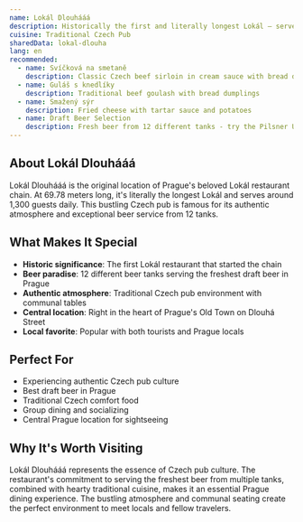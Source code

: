 ```yaml
---
name: Lokál Dlouhááá
description: Historically the first and literally longest Lokál – serves traditional Czech pub fare from 12 beer tanks
cuisine: Traditional Czech Pub
sharedData: lokal-dlouha
lang: en
recommended:
  - name: Svíčková na smetaně
    description: Classic Czech beef sirloin in cream sauce with bread dumplings
  - name: Guláš s knedlíky
    description: Traditional beef goulash with bread dumplings
  - name: Smažený sýr
    description: Fried cheese with tartar sauce and potatoes
  - name: Draft Beer Selection
    description: Fresh beer from 12 different tanks - try the Pilsner Urquell
---
```


## About Lokál Dlouhááá

Lokál Dlouhááá is the original location of Prague's beloved Lokál restaurant chain. At 69.78 meters long, it's literally the longest Lokál and serves around 1,300 guests daily. This bustling Czech pub is famous for its authentic atmosphere and exceptional beer service from 12 tanks.

## What Makes It Special

- **Historic significance**: The first Lokál restaurant that started the chain
- **Beer paradise**: 12 different beer tanks serving the freshest draft beer in Prague
- **Authentic atmosphere**: Traditional Czech pub environment with communal tables
- **Central location**: Right in the heart of Prague's Old Town on Dlouhá Street
- **Local favorite**: Popular with both tourists and Prague locals

## Perfect For

- Experiencing authentic Czech pub culture
- Best draft beer in Prague
- Traditional Czech comfort food
- Group dining and socializing
- Central Prague location for sightseeing

## Why It's Worth Visiting

Lokál Dlouhááá represents the essence of Czech pub culture. The restaurant's commitment to serving the freshest beer from multiple tanks, combined with hearty traditional cuisine, makes it an essential Prague dining experience. The bustling atmosphere and communal seating create the perfect environment to meet locals and fellow travelers.